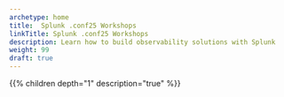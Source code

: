 ```yaml
---
archetype: home
title:  Splunk .conf25 Workshops
linkTitle: Splunk .conf25 Workshops
description: Learn how to build observability solutions with Splunk
weight: 99
draft: true
---
```


{{% children depth="1" description="true" %}}
